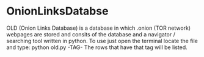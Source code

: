 # OnionLinksDatabse
OLD (Onion Links Database) is a database in which .onion (TOR network) webpages are stored and consits of the database and a navigator / searching tool written in python.
To use just open the terminal locate the file and type:
python old.py -TAG-
The rows that have that tag will be listed.
